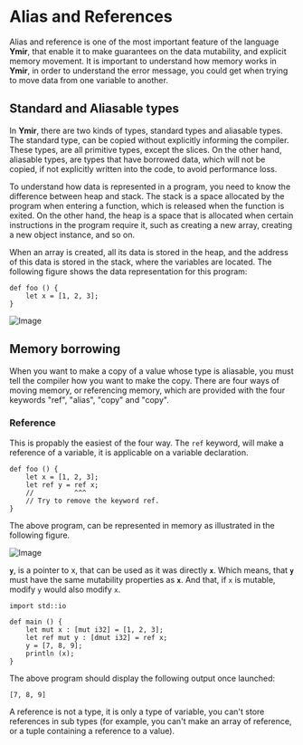 # Alias and References

Alias and reference is one of the most important feature of the
language **Ymir**, that enable it to make guarantees on the data
mutability, and explicit memory movement. It is important to
understand how memory works in **Ymir**, in order to understand the
error message, you could get when trying to move data from one
variable to another.

## Standard and Aliasable types

In **Ymir**, there are two kinds of types, standard types and
aliasable types. The standard type, can be copied without explicitly
informing the compiler. These types, are all primitive types, except
the slices. On the other hand, aliasable types, are types that have
borrowed data, which will not be copied, if not explicitly written
into the code, to avoid performance loss.

To understand how data is represented in a program, you need to know
the difference between heap and stack. The stack is a space allocated
by the program when entering a function, which is released when the
function is exited. On the other hand, the heap is a space that is
allocated when certain instructions in the program require it, such as
creating a new array, creating a new object instance, and so on.

When an array is created, all its data is stored in the heap, and the
address of this data is stored in the stack, where the variables are
located. The following figure shows the data representation for this
program:

```ymir
def foo () {
	let x = [1, 2, 3];
}
```

![Image](https://gnu-ymir.github.io/Documentations/advanced/memory_x_foo.png)

## Memory borrowing

When you want to make a copy of a value whose type is aliasable, you
must tell the compiler how you want to make the copy. There are four
ways of moving memory, or referencing memory, which are provided with
the four keywords "ref", "alias", "copy" and "copy".

### Reference

This is propably the easiest of the four way. The `ref` keyword, will
make a reference of a variable, it is applicable on a variable
declaration. 

 
```ymir
def foo () {
	let x = [1, 2, 3];
	let ref y = ref x;
	//          ^^^    
	// Try to remove the keyword ref.
}
```
The above program, can be represented in memory as illustrated in the
following figure. 

![Image](https://gnu-ymir.github.io/Documentations/advanced/memory_x__ref_y_foo.png)

**`y`**, is a pointer to x, that can be used as it was directly
**`x`**. Which means, that **`y`** must have the same mutability
properties as **`x`**. And that, if `x` is mutable, modify `y` would
also modify `x`.

```ymir
import std::io

def main () {
	let mut x : [mut i32] = [1, 2, 3];
	let ref mut y : [dmut i32] = ref x;
	y = [7, 8, 9];
	println (x); 
}
```

The above program should display the following output once launched:

```
[7, 8, 9]
```

A reference is not a type, it is only a type of variable,
you can't store references in sub types (for example, you can't make
an array of reference, or a tuple containing a reference to a value).
